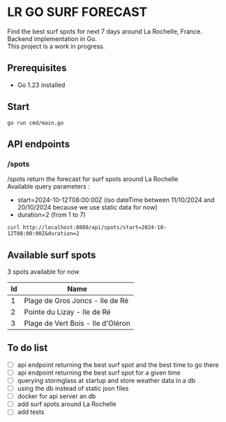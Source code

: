 # LR GO SURF FORECAST

Find the best surf spots for next 7 days around La Rochelle, France.\
Backend implementation in Go.\
This project is a work in progress.

## Prerequisites
- Go 1.23 installed

## Start
```
go run cmd/main.go
```

## API endpoints

### /spots
/spots return the forecast for surf spots around La Rochelle\
Available query parameters :
- start=2024-10-12T08:00:00Z (iso dateTime between 11/10/2024 and 20/10/2024 because we use static data for now)
- duration=2 (from 1 to 7)

```
curl http://localhost:8080/api/spots/start=2024-10-12T08:00:00Z&duration=2
```

## Available surf spots
3 spots available for now 

|  Id   | Name                              |
| ----- | --------------------------------- |
| 1     | Plage de Gros Joncs - Ile de Ré   |
| 2     | Pointe du Lizay - Ile de Ré       |
| 3     | Plage de Vert Bois - Ile d'Oléron |



## To do list
- [ ] api endpoint returning the best surf spot and the best time to go there
- [ ] api endpoint returning the best surf spot for a given time
- [ ] querying stormglass at startup and store weather data in a db
- [ ] using the db instead of static json files
- [ ] docker for api server an db
- [ ] add surf spots around La Rochelle
- [ ] add tests